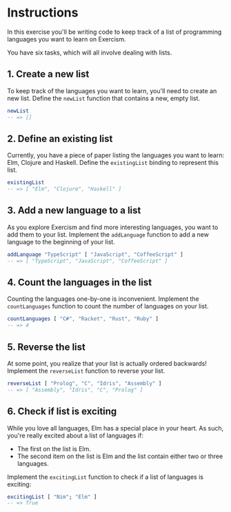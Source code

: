 # Instructions

In this exercise you'll be writing code to keep track of a list of programming languages you want to learn on Exercism.

You have six tasks, which will all involve dealing with lists.

## 1. Create a new list

To keep track of the languages you want to learn, you'll need to create an new list. Define the `newList` function that contains a new, empty list.

```elm
newList
-- => []
```

## 2. Define an existing list

Currently, you have a piece of paper listing the languages you want to learn: Elm, Clojure and Haskell. Define the `existingList` binding to represent this list.

```elm
existingList
-- => [ "Elm", "Clojure", "Haskell" ]
```

## 3. Add a new language to a list

As you explore Exercism and find more interesting languages, you want to add them to your list. Implement the `addLanguage` function to add a new language to the beginning of your list.

```elm
addLanguage "TypeScript" [ "JavaScript", "CoffeeScript" ]
-- => [ "TypeScript", "JavaScript", "CoffeeScript" ]
```

## 4. Count the languages in the list

Counting the languages one-by-one is inconvenient. Implement the `countLanguages` function to count the number of languages on your list.

```elm
countLanguages [ "C#", "Racket", "Rust", "Ruby" ]
-- => 4
```

## 5. Reverse the list

At some point, you realize that your list is actually ordered backwards! Implement the `reverseList` function to reverse your list.

```elm
reverseList [ "Prolog", "C", "Idris", "Assembly" ]
-- => [ "Assembly", "Idris", "C", "Prolog" ]
```

## 6. Check if list is exciting

While you love all languages, Elm has a special place in your heart. As such, you're really excited about a list of languages if:

- The first on the list is Elm.
- The second item on the list is Elm and the list contain either two or three languages.

Implement the `excitingList` function to check if a list of languages is exciting:

```elm
excitingList [ "Nim"; "Elm" ]
-- => True
```
